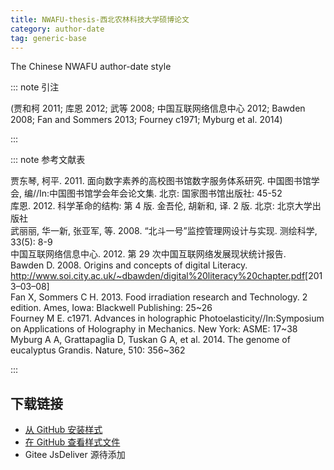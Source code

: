```yaml
--- 
title: NWAFU-thesis-西北农林科技大学硕博论文 
category: author-date 
tag: generic-base 
--- 
```


<!-- 此文件由脚本自动生成，请勿手动修改！ -->  

The Chinese NWAFU author-date style  

::: note 引注  

(贾和柯 2011; 库恩 2012; 武等 2008; 中国互联网络信息中心 2012; Bawden 2008; Fan and Sommers 2013; Fourney c1971; Myburg et al. 2014)  

:::  

::: note 参考文献表  

<div class="csl-bib-body">
  <div class="csl-entry second-field-align-false hangingindent-true"> 贾东琴, 柯平. 2011. 面向数字素养的高校图书馆数字服务体系研究. 中国图书馆学会, 编//In:中国图书馆学会年会论文集. 北京: 国家图书馆出版社: 45-52 </div>
  <div class="csl-entry second-field-align-false hangingindent-true"> 库恩. 2012. 科学革命的结构: 第 4 版. 金吾伦, 胡新和, 译. 2 版. 北京: 北京大学出版社 </div>
  <div class="csl-entry second-field-align-false hangingindent-true"> 武丽丽, 华一新, 张亚军, 等. 2008. “北斗一号”监控管理网设计与实现. 测绘科学, 33(5): 8-9 </div>
  <div class="csl-entry second-field-align-false hangingindent-true"> 中国互联网络信息中心. 2012. 第 29 次中国互联网络发展现状统计报告.  </div>
  <div class="csl-entry second-field-align-false hangingindent-true"> Bawden D. 2008. Origins and concepts of digital Literacy. <a href="http://www.soi.city.ac.uk/~dbawden/digital%20literacy%20chapter.pdf">http://www.soi.city.ac.uk/~dbawden/digital%20literacy%20chapter.pdf</a>[2013–03–08] </div>
  <div class="csl-entry second-field-align-false hangingindent-true"> Fan X, Sommers C H. 2013. Food irradiation research and Technology. 2 edition. Ames, Iowa: Blackwell Publishing: 25~26 </div>
  <div class="csl-entry second-field-align-false hangingindent-true"> Fourney M E. c1971. Advances in holographic Photoelasticity//In:Symposium on Applications of Holography in Mechanics. New York: ASME: 17~38 </div>
  <div class="csl-entry second-field-align-false hangingindent-true"> Myburg A A, Grattapaglia D, Tuskan G A, et al. 2014. The genome of eucalyptus Grandis. Nature, 510: 356~362 </div>
</div>
  

:::  

<!-- more -->  

## 下载链接  

- [从 GitHub 安装样式](https://github.com/zotero-cn/styles/./raw/main/src/nwafu-thesis/nwafu-thesis.csl)  
- [在 GitHub 查看样式文件](https://github.com/zotero-cn/styles/./tree/main/src/nwafu-thesis/nwafu-thesis.csl)  
- Gitee JsDeliver 源待添加  
